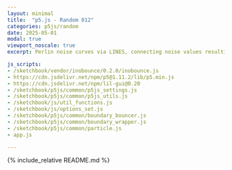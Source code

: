 ```yaml
---
layout: minimal
title:  "p5.js - Random 012"
categories: p5js/random
date: 2025-05-01
modal: true
viewport_noscale: true
excerpt: Perlin noise curves via LINES, connecting noise values resulting in dashed lines (rather than vertical bars in 011).

js_scripts:
- /sketchbook/vendor/inobounce/0.2.0/inobounce.js
- https://cdn.jsdelivr.net/npm/p5@1.11.2/lib/p5.min.js
- https://cdn.jsdelivr.net/npm/lil-gui@0.20
- /sketchbook/p5js/common/p5js_settings.js
- /sketchbook/p5js/common/p5js_utils.js
- /sketchbook/js/util_functions.js
- /sketchbook/js/options_set.js
- /sketchbook/p5js/common/boundary_bouncer.js
- /sketchbook/p5js/common/boundary_wrapper.js
- /sketchbook/p5js/common/particle.js
- app.js

---
```


{% include_relative README.md %}

